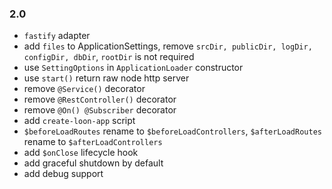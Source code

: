 
### 2.0

* `fastify` adapter
* add `files` to ApplicationSettings, remove `srcDir, publicDir, logDir, configDir, dbDir`, `rootDir` is not required
* use `SettingOptions` in `ApplicationLoader` constructor
* use `start()` return raw node http server
* remove `@Service()` decorator
* remove `@RestController()` decorator
* remove `@On() @Subscriber` decorator
* add `create-loon-app` script
* `$beforeLoadRoutes` rename to `$beforeLoadControllers`, `$afterLoadRoutes` rename to `$afterLoadControllers`
* add `$onClose` lifecycle hook
* add graceful shutdown by default
* add debug support
